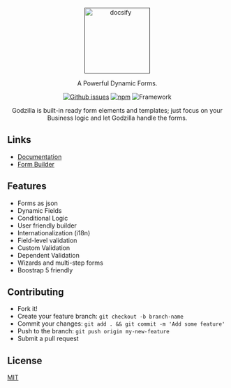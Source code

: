 <p align="center">
  <a href="">
    <img alt="docsify" src="https://avatars.githubusercontent.com/u/114390448" style="width: 150px">
  </a>
</p>

<p align="center">
  A Powerful Dynamic Forms.
</p>

<p align="center">
  <a href="https://github.com/Godzilla-Forms/angular-parser/issues"><img alt="Github issues" src="https://img.shields.io/github/issues-raw/Godzilla-Forms/angular-parser?style=flat-square"></a>
  <a href="https://www.npmjs.com/package/@godzilla-forms/angular-parser"><img alt="npm" src="https://img.shields.io/npm/v/@godzilla-forms/angular-parser?label=npm%2Fcore&style=flat-square"></a>
  <img alt="Framework" src="https://img.shields.io/badge/Freamwork-Angular-brightgreen?style=flat-square"> 
</p>

<p align="center">Godzilla is built-in ready form elements and templates; just focus on your Business logic and let Godzilla handle the
forms.</p>


## Links

- [Documentation](https://doc.godzilla-forms.io)
- [Form Builder](https://godzilla-forms.io)


## Features

- Forms as json
- Dynamic Fields
- Conditional Logic
- User friendly builder
- Internationalization (i18n)
- Field-level validation
- Custom Validation
- Dependent Validation
- Wizards and multi-step forms
- Boostrap 5 friendly

## Contributing

- Fork it!
- Create your feature branch: `git checkout -b branch-name`
- Commit your changes: `git add . && git commit -m 'Add some feature'`
- Push to the branch: `git push origin my-new-feature`
- Submit a pull request


## License

[MIT](LICENSE)

